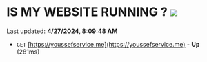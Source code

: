 # IS MY WEBSITE RUNNING ? [![](https://img.shields.io/static/v1?label=Sponsor&message=%E2%9D%A4&logo=GitHub&color=%23fe8e86)](https://github.com/sponsors/<username>)

Last updated: **4/27/2024, 8:09:48 AM**

- `GET` [https://youssefservice.me](https://youssefservice.me) - **Up** (281ms)
